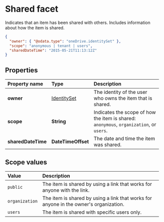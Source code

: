 # Shared facet
Indicates that an item has been shared with others. Includes information about
how the item is shared.

<!-- { "blockType": "resource", "@odata.type": "oneDrive.shared" } -->
```json
{
  "owner": { "@odata.type": "oneDrive.identitySet" },
  "scope": "anonymous | tenant | users",
  "sharedDateTime": "2015-05-21T11:13:12Z"
}
```

## Properties

| Property name      | Type                                       | Description                                                                             |
|:-------------------|:-------------------------------------------|:----------------------------------------------------------------------------------------|
| **owner**          | [IdentitySet](../resources/identitySet.md) | The identity of the user who owns the item that is shared.                              |
| **scope**          | **String**                                 | Indicates the scope of how the item is shared: `anonymous`, `organization`, or `users`. |
| **sharedDateTime** | **DateTimeOffset**                         | The date and time the item was shared.                                                  |


## Scope values

| Value          | Description                                                                           |
|:---------------|:--------------------------------------------------------------------------------------|
| `public`       | The item is shared by using a link that works for anyone with the link.               |
| `organization` | The item is shared by using a link that works for anyone in the owner's organization. |
| `users`        | The item is shared with specific users only.                                          |

<!-- {
  "type": "#page.annotation",
  "description": "The shared facet provides info about shared items.",
  "keywords": "shared,share,item,facet,onedrive",
  "section": "documentation"
} -->
